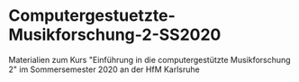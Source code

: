 # Computergestuetzte-Musikforschung-2-SS2020
Materialien zum Kurs "Einführung in die computergestützte Musikforschung 2" im Sommersemester 2020 an der HfM Karlsruhe
